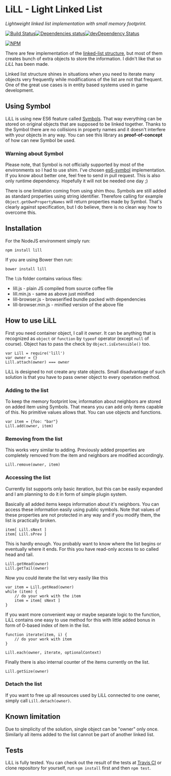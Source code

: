 # LiLL - Light Linked List

*Lightweight linked list implementation with small memory footprint.*

[![Build Status](https://travis-ci.org/FredyC/lill.svg)](https://travis-ci.org/FredyC/lill)[![Dependencies status](https://david-dm.org/FredyC/lill/status.svg)](https://david-dm.org/FredyC/lill#info=dependencies)[![devDependency Status](https://david-dm.org/FredyC/lill/dev-status.svg)](https://david-dm.org/FredyC/lill#info=devDependencies)

[![NPM](https://nodei.co/npm/lill.png)](https://nodei.co/npm/lill/)

There are few implementation of the [linked-list structure](http://en.wikipedia.org/wiki/Linked_list), but most of them creates bunch of extra objects to store the information. I didn't like that so *LiLL* has been made.

Linked list structure shines in situations when you need to iterate many objects very frequently while modifications of the list are not that frequent. One of the great use cases is in entity based systems used in game development.

## Using Symbol

LiLL is using new ES6 feature called [Symbols](http://tc39wiki.calculist.org/es6/symbols/). That way everything can be stored on original objects that are supposed to be linked together. Thanks to the Symbol there are no collisions in property names and it doesn't interfere with your objects in any way. You can see this library as **proof-of-concept** of how can new Symbol be used.

### Warning about Symbol

Please note, that Symbol is not officially supported by most of the environments so I had to use shim. I've chosen [es6-symbol](https://www.npmjs.org/package/es6-symbol) implementation. If you know about better one, feel free to send in pull request. This is also only runtime dependency. Hopefully it will not be needed one day ;)

There is one limitation coming from using shim thou. Symbols are still added as standard properties using string identifier. Therefore calling for example `Object.getOwnPropertyNames` will return properties made by Symbol. That's clearly against specification, but I do believe, there is no clean way how to overcome this.

## Installation

For the NodeJS environment simply run:

	npm install lill

If you are using Bower then run:

	bower install lill

The `lib` folder contains various files:

 * lill.js - plain JS compiled from source coffee file
 * lill.min.js - same as above just minified
 * lill-browser.js - browserified bundle packed with dependencies
 * lill-browser.min.js - minified version of the above file

## How to use LiLL

First you need container object, I call it *owner*. It can be anything that is recognized as `object` or `function` by `typeof` operator (except `null` of course). Object has to pass the check by `Object.isExtensible()` too.

	var Lill = require('lill')
	var owner = {}
	Lill.attach(owner) === owner

LiLL is designed to not create any state objects. Small disadvantage of such solution is that you have to pass owner object to every operation method.

### Adding to the list

To keep the memory footprint low, information about neighbors are stored on added item using Symbols. That means you can add only items capable of this. No primitive values allows that. You can use objects and functions.

	var item = {foo: "bar"}
	Lill.add(owner, item)

### Removing from the list

This works very similar to adding. Previously added properties are completely removed from the item and neighbors are modified accordingly.

	Lill.remove(owner, item)

### Accessing the list

Currently list supports only basic iteration, but this can be easily expanded and I am planning to do it in form of simple plugin system.

Basically all added items keeps information about it's neighbors. You can access these information easily using public symbols. Note that values of these properties are not protected in any way and if you modify them, the list is practically broken.

	item[ Lill.sNext ]
	item[ Lill.sPrev ]

This is hardly enough. You probably want to know where the list begins or eventually where it ends. For this you have read-only access to so called head and tail.

	Lill.getHead(owner)
	Lill.getTail(owner)

Now you could iterate the list very easily like this

	var item = Lill.getHead(owner)
	while (item) {
		// do your work with the item
		item = item[ sNext ]
	}

If you want more convenient way or maybe separate logic to the function, LiLL contains one easy to use method for this with little added bonus in form of 0-based index of item in the list.

	function iterate(item, i) {
		// do your work with item
	}

	Lill.each(owner, iterate, optionalContext)

Finally there is also internal counter of the items currently on the list.

	Lill.getSize(owner)

### Detach the list

If you want to free up all resources used by LiLL connected to one owner, simply call `Lill.detach(owner)`.

## Known limitation

Due to simplicity of the solution, single object can be "owner" only once. Similarly all items added to the list cannot be part of another linked list.

## Tests

LiLL is fully tested. You can check out the result of the tests at [Travis CI](https://travis-ci.org/FredyC/lill) or clone repository for yourself, run `npm install` first and then `npm test`.
